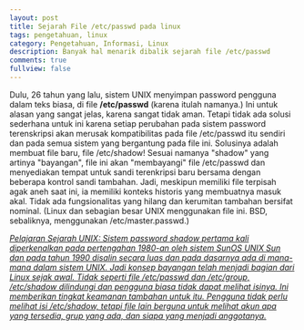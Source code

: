```yaml
---
layout: post
title: Sejarah File /etc/passwd pada linux
tags: pengetahuan, linux
category: Pengetahuan, Informasi, Linux
description: Banyak hal menarik dibalik sejarah file /etc/passwd
comments: true
fullview: false
---
```

Dulu, 26 tahun yang lalu, sistem UNIX menyimpan password pengguna dalam teks biasa, di file <b>/etc/passwd</b><!-- experpt-end --> (karena itulah namanya.) Ini untuk alasan yang sangat jelas, karena sangat tidak aman. Tetapi tidak ada solusi sederhana untuk ini karena setiap perubahan pada sistem password terenskripsi akan merusak kompatibilitas pada file /etc/passwd itu sendiri dan pada semua sistem yang bergantung pada file ini. Solusinya adalah membuat file baru, file /etc/shadow! Sesuai namanya "shadow" yang artinya "bayangan", file ini akan "membayangi" file /etc/passwd dan menyediakan tempat untuk sandi terenkripsi baru bersama dengan beberapa kontrol sandi tambahan. Jadi, meskipun memiliki file terpisah agak aneh saat ini, ia memiliki konteks historis yang membuatnya masuk akal. Tidak ada fungsionalitas yang hilang dan kerumitan tambahan bersifat nominal. (Linux dan sebagian besar UNIX menggunakan file ini. BSD, sebaliknya, menggunakan /etc/master.passwd.)

<u><i>Pelajaran Sejarah UNIX: Sistem password shadow pertama kali diperkenalkan pada pertengahan 1980-an oleh sistem SunOS UNIX Sun dan pada tahun 1990 disalin secara luas dan pada dasarnya ada di mana-mana dalam sistem UNIX. Jadi konsep bayangan telah menjadi bagian dari Linux sejak awal.
</i></u>
<u><i>Tidak seperti file /etc/passwd dan /etc/group, /etc/shadow dilindungi dan pengguna biasa tidak dapat melihat isinya. Ini memberikan tingkat keamanan tambahan untuk itu. Pengguna tidak perlu melihat isi /etc/shadow, tetapi file lain berguna untuk melihat akun apa yang tersedia, grup yang ada, dan siapa yang menjadi anggotanya.
</i></u>
